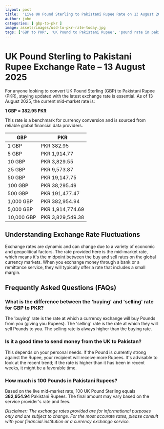 ```yaml
---
layout: post
title:  'Live UK Pound Sterling to Pakistani Rupee Rate on 13 August 2025'
author: john
categories: [ gbp-to-pkr ]
image: assets/images/usd-to-pkr-rate-today.jpg
tags: ['GBP to PKR', 'UK Pound to Pakistani Rupee', 'pound rate in pakistan', 'great britain pound to pkr', 'uk to pakistan money transfer']
---
```


# UK Pound Sterling to Pakistani Rupee Exchange Rate – 13 August 2025

For anyone looking to convert UK Pound Sterling (GBP) to Pakistani Rupee (PKR), staying updated with the latest exchange rate is essential. As of 13 August 2025, the current mid-market rate is:

**1 GBP = 382.95 PKR**

This rate is a benchmark for currency conversion and is sourced from reliable global financial data providers.

| GBP | PKR |
| --- | --- |
| 1 GBP | PKR 382.95 |
| 5 GBP | PKR 1,914.77 |
| 10 GBP | PKR 3,829.55 |
| 25 GBP | PKR 9,573.87 |
| 50 GBP | PKR 19,147.75 |
| 100 GBP | PKR 38,295.49 |
| 500 GBP | PKR 191,477.47 |
| 1,000 GBP | PKR 382,954.94 |
| 5,000 GBP | PKR 1,914,774.69 |
| 10,000 GBP | PKR 3,829,549.38 |


## Understanding Exchange Rate Fluctuations

Exchange rates are dynamic and can change due to a variety of economic and geopolitical factors. The rate provided here is the mid-market rate, which means it's the midpoint between the buy and sell rates on the global currency markets. When you exchange money through a bank or a remittance service, they will typically offer a rate that includes a small margin.

## Frequently Asked Questions (FAQs)

### What is the difference between the 'buying' and 'selling' rate for GBP to PKR?

The 'buying' rate is the rate at which a currency exchange will buy Pounds from you (giving you Rupees). The 'selling' rate is the rate at which they will sell Pounds to you. The selling rate is always higher than the buying rate.

### Is it a good time to send money from the UK to Pakistan?

This depends on your personal needs. If the Pound is currently strong against the Rupee, your recipient will receive more Rupees. It's advisable to look at the recent trend; if the rate is higher than it has been in recent weeks, it might be a favorable time.

### How much is 100 Pounds in Pakistani Rupees?

Based on the live mid-market rate, 100 UK Pound Sterling equals **382,954.94** Pakistani Rupees. The final amount may vary based on the service provider's rate and fees.



*Disclaimer: The exchange rates provided are for informational purposes only and are subject to change. For the most accurate rates, please consult with your financial institution or a currency exchange service.*

